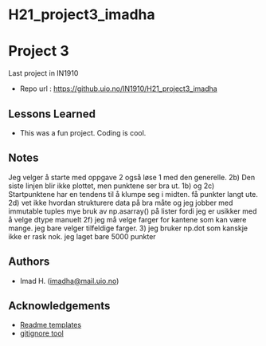 # H21_project3_imadha

# Project 3
Last project in IN1910

- Repo url : https://github.uio.no/IN1910/H21_project3_imadha


## Lessons Learned
- This was a fun project. Coding is cool.


## Notes
Jeg velger å starte med oppgave 2 også løse 1 med den generelle. 
2b) Den siste linjen blir ikke plottet, men punktene ser bra ut. 
1b) og 2c) Startpunktene har en tendens til å klumpe seg i midten. få punkter langt ute. 
2d) vet ikke hvordan strukturere data på bra måte og jeg jobber med immutable tuples
mye bruk av np.asarray() på lister fordi jeg er usikker med å velge dtype manuelt
2f) jeg må velge farger for kantene som kan være mange. jeg bare velger tilfeldige farger. 
3) jeg bruker np.dot som kanskje ikke er rask nok. jeg laget bare 5000 punkter


## Authors
- Imad H. (imadha@mail.uio.no)


## Acknowledgements
 - [Readme templates](https://readme.so/)
 - [gitignore tool](gitignore.io)